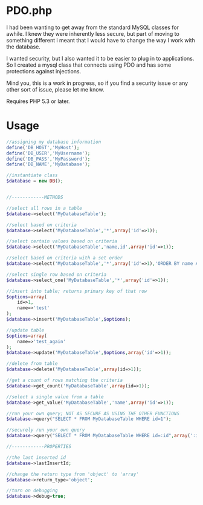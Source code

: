 PDO.php
===
I had been wanting to get away from the standard MySQL classes for awhile. I knew they were inherently less secure, but part of moving to something different i meant that I would have to change the way I work with the database.

I wanted security, but I also wanted it to be easier to plug in to applications. So I created a mysql class that connects using PDO and has some protections against injections.

Mind you, this is a work in progress, so if you find a security issue or any other sort of issue, please let me know.

Requires PHP 5.3 or later.

Usage
===
`````php
//assigning my database information
define('DB_HOST','MyHost');
define('DB_USER','MyUsername');
define('DB_PASS','MyPassword');
define('DB_NAME','MyDatabase');

//instantiate class
$database = new DB();


//------------METHODS

//select all rows in a table
$database->select('MyDatabaseTable');

//select based on criteria
$database->select('MyDatabaseTable','*',array('id'=>1));

//select certain values based on criteria
$database->select('MyDatabaseTable','name,id',array('id'=>1));

//select based on criteria with a set order
$database->select('MyDatabaseTable','*',array('id'=>1),'ORDER BY name ASC');

//select single row based on criteria
$database->select_one('MyDatabaseTable','*',array('id'=>1));

//insert into table; returns primary key of that row
$options=array(
    id=>1,
    name=>'test'
);
$database->insert('MyDatabaseTable',$options);

//update table
$options=array(
    name=>'test_again'
);
$database->update('MyDatabaseTable',$options,array('id'=>1));

//delete from table
$database->delete('MyDatabaseTable',array(id=>1));

//get a count of rows matching the criteria
$database->get_count('MyDatabaseTable',array(id=>1));

//select a single value from a table
$database->get_value('MyDatabaseTable','name',array('id'=>1));

//run your own query; NOT AS SECURE AS USING THE OTHER FUNCTIONS
$database->query("SELECT * FROM MyDatabaseTable WHERE id=1");

//securely run your own query
$database->query("SELECT * FROM MyDatabaseTable WHERE id=:id",array(':id'=>1));

//------------PROPERTIES

//the last inserted id
$database->lastInsertId;

//change the return type from 'object' to 'array'
$database->return_type='object';

//turn on debugging
$database->debug=true;
`````
